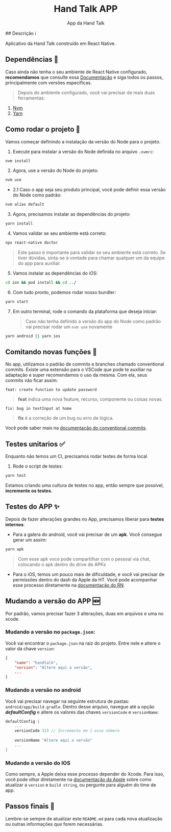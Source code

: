 <h1 align="center">Hand Talk APP</h1>
<p align="center">App da Hand Talk</p>
## Descrição ℹ️

Aplicativo da Hand Talk construído em React Native.
## Dependências 🚧

Caso ainda não tenha o seu ambiente de React Native configurado, **recomendamos** que consulte essa [Documentação](https://react-native.rocketseat.dev/) e siga todos os passos, principalmente com versões específicas.

> Depois do ambiente configurado, você vai precisar de mais duas ferramentas:

1. [Nvm](https://github.com/nvm-sh/nvm)
2. [Yarn](https://classic.yarnpkg.com/lang/en/docs/install/#mac-stable)

## Como rodar o projeto 🔄

Vamos começar definindo a instalação da versão do Node para o projeto.

1. Execute para instalar a versão do Node definida no arquivo `.nvmrc`:

```bash
nvm install
```

2. Agora, use a versão do Node do projeto:

```bash
nvm use
```

-  2.1 Caso o app seja seu produto principal, você pode definir essa versão do Node como padrão:

```bash
nvm alias default
```

3. Agora, precisamos instalar as dependências do projeto:

```bash
yarn install
```

4. Vamos validar se seu ambiente está correto:

```bash
npx react-native doctor
```
>Este passo é importante para validar se seu ambiente está correto. Se tiver dúvidas, sinta-se à vontade para chamar qualquer um da equipe do app para auxiliar.

5. Vamos instalar as dependências do iOS:

```bash
cd ios && pod install && cd ../
```

6. Com tudo pronto, podemos rodar nosso bundler:

```bash
yarn start
```

7. Em outro terminal, rode o comando da plataforma que deseja iniciar:
	> Caso não tenha definido a versão do app do Node como padrão vai precisar rodar um `nvm use` novamente
	
```bash
yarn android || yarn ios
```
## Comitando novas funções 📝

No app, utilizamos o padrão de commits e branches chamado conventional commits. Existe uma extensão para o VSCode que pode te auxiliar na adaptação e super recomendamos o uso da mesma. Com ela, seus commits vão ficar assim:

```
feat: create function to update password
```
> **feat** indica uma nova feature, recurso, componente ou coisas novas.

```
fix: bug in textInput at home
```
> **fix** é a correção de um bug ou erro de lógica.

Você pode saber mais na [documentação do conventional commits](https://www.conventionalcommits.org/en/v1.0.0/).

## Testes unitarios ✅

Enquanto não temos um CI, precisamos rodar testes de forma local

1. Rode o script de testes:

```bash
yarn test
```

Estamos criando uma cultura de testes no app, então sempre que possível, **incremente os testes**.

## Testes do APP ✨

Depois de fazer alterações grandes no App, precisamos liberar para **testes internos**.

-  Para a galera do android, você vai precisar de um **apk**. Você consegue gerar um assim:

```bash
yarn apk
```
>Com esse apk voce pode compartilhar com o pessoal via chat, colocando o apk dentro do drive de APKs 

- Para o iOS, temos um pouco mais de dificuldade, e você vai precisar de permissões dentro do dash da Apple da HT. Você pode acompanhar esse processo diretamente na [documentação do RN](https://reactnative.dev/docs/publishing-to-app-store).

## Mudando a versão do APP 🆕

Por padrão, vamos precisar fazer 3 alterações, duas em arquivos e uma no xcode.

### Mudando a versão no `package.json`:

Você vai encontrar o `package.json` na raiz do projeto. Entre nele e altere o valor da chave `version`:

```json
{
	"name": "handtalk",
	"version": "Altere aqui a versão",
	...
}
```
### Mudando a versão no android

Você vai precisar navegar na seguinte estrutura de pastas: `android/app/build.gradle`. Dentro desse arquivo, navegue até a opção _**defaultConfig**_ e altere os valores das chaves `versionCode` e `versionName`:

```gradle
defaultConfig {
	...
	versionCode 313 // Incremente em 1 esse número
	
	versionName "Altere aqui a versão"
	...
}
```

### Mudando a versão do IOS

Como sempre, a Apple deixa esse processo depender do Xcode. Para isso, você pode olhar diretamente na [documentação da Apple](https://developer.apple.com/documentation/xcode/preparing-your-app-for-distribution/#Set-the-supported-destinations) sobre como atualizar a `version` e `build string`, ou pergunte para alguém do time de app.
## Passos finais 🎉

Lembre-se sempre de atualizar este `README.md` para cada nova atualização ou outras informações que forem necessárias.
